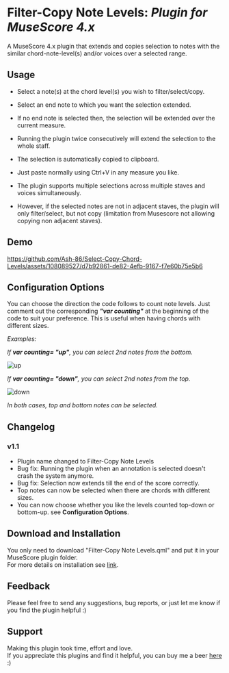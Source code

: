 # Filter-Copy Note Levels: *Plugin for MuseScore 4.x*
 A MuseScore 4.x plugin that extends and copies selection to notes with the similar chord-note-level(s) and/or voices over a selected range.  

 ## Usage
 - Select a note(s) at the chord level(s) you wish to filter/select/copy.
   
 - Select an end note to which you want the selection extended.
    
 - If no end note is selected then, the selection will be extended over the current measure.

 - Running the plugin twice consecutively will extend the selection to the whole staff.
   
 - The selection is automatically copied to clipboard.
   
 - Just paste normally using Ctrl+V in any measure you like.  

 - The plugin supports multiple selections across multiple staves and voices simultaneously. 

 - However, if the selected notes are not in adjacent staves, the plugin will only filter/select, but not copy (limitation from Musescore not allowing copying non adjacent staves).

  ## Demo
 https://github.com/Ash-86/Select-Copy-Chord-Levels/assets/108089527/d7b92861-de82-4efb-9167-f7e60b75e5b6

 ## Configuration Options
You can choose the direction the code follows to count note levels. Just comment out the corresponding ***"var counting"*** at the beginning of the code to suit your preference. 
This is useful when having chords with different sizes.
 
 *Examples:* 
 
*If **var counting= "up"**, you can select 2nd notes from the bottom.*
 
![up](https://github.com/Ash-86/Select-Copy-Chord-Levels/assets/108089527/eab7cf17-fb43-4bd8-bd2d-ba731680d3f2)

*If **var counting= "down"**, you can select 2nd notes from the top.*
  
![down](https://github.com/Ash-86/Select-Copy-Chord-Levels/assets/108089527/cddca06c-08fc-498e-8975-93858a3d651b)


 *In both cases, top and bottom notes can be selected.*

 ## Changelog
 ### v1.1
 - Plugin name changed to Filter-Copy Note Levels
 - Bug fix: Running the plugin when an annotation is selected doesn't crash the system anymore.
 - Bug fix: Selection now extends till the end of the score correctly.
 - Top notes can now be selected when there are chords with different sizes.
 - You can now choose whether you like the levels counted top-down or bottom-up. see **Configuration Options**. 

 
 ## Download and Installation
 You only need to download "Filter-Copy Note Levels.qml" and put it in your MuseScore plugin folder.  
 For more details on installation see [link](https://musescore.org/en/handbook/3/plugins#installation).

 
 ## Feedback
 Please feel free to send any suggestions, bug reports, or just let me know if you find the plugin helpful  :)

 ## Support 
 Making this plugin took time, effort and love.   
 If you appreciate this plugins and find it helpful, you can buy me a beer
 [here](https://www.paypal.com/donate/?hosted_button_id=BH676KMHGVHC8) :)


